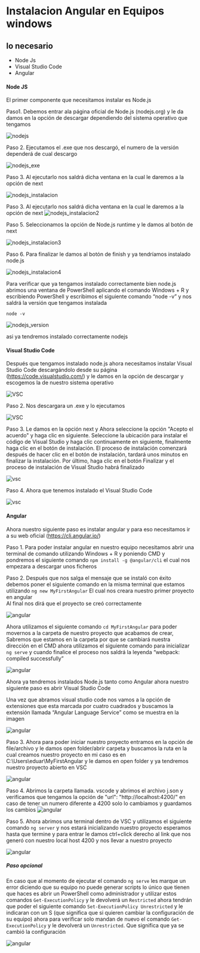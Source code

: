 # Instalacion Angular en Equipos windows 

## lo necesario 
- Node Js
- Visual Studio Code
- Angular 

#### Node JS
El primer componente que necesitamos instalar es Node.js 

Paso1. Debemos entrar ala página oficial de Node.js (nodejs.org) y le da damos en la opción de descargar dependiendo del sistema operativo que tengamos 

![nodejs](/assets/angular1.jpeg)

Paso 2. Ejecutamos el .exe que nos descargó, el numero de la versión dependerá de cual descargo 

![nodejs_exe](/assets/angular2.jpeg)

Paso 3.  Al ejecutarlo nos saldrá dicha ventana en la cual le daremos a la opción de next

![nodejs_instalacion](/assets/angular3.jpeg)

Paso 3.  Al ejecutarlo nos saldrá dicha ventana en la cual le daremos a la opción de next
![nodejs_instalacion2](/assets/angular4.jpeg)

Paso 5. Seleccionamos la opción de Node.js runtime y le damos al botón de next

![nodejs_instalacion3](/assets/angular5.jpeg)

Paso 6. Para finalizar le damos al botón de finish y ya tendríamos instalado node.js 

![nodejs_instalacion4](/assets/angular6.jpeg)

Para verificar que ya tengamos instalado correctamente bien node.js abrimos una ventana de PowerShell aplicando el comando Windows + R y escribiendo PowerShell y escribimos el siguiente comando “node -v” y nos saldrá la versión que tengamos instalada 

`node -v`

![nodejs_version](/assets/angular7.jpeg)

asi ya tendremos instalado correctamente nodejs

#### Visual Studio Code

Después que tengamos instalado node.js ahora necesitamos instalar Visual Studio Code descargándolo desde su página (https://code.visualstudio.com/) y le damos en la opción de descargar y escogemos la de nuestro sistema operativo 

![VSC](/assets/angular8.jpeg)

Paso 2. Nos descargara un .exe y lo ejecutamos  

![VSC](/assets/angular9.jpeg)

Paso 3. Le damos en la opción next y Ahora seleccione la opción "Acepto el acuerdo" y haga clic en siguiente. Seleccione la ubicación para instalar el código de Visual Studio y haga clic continuamente en siguiente, finalmente haga clic en el botón de instalación. El proceso de instalación comenzará después de hacer clic en el botón de instalación, tardará unos minutos en finalizar la instalación. Por último, haga clic en el botón Finalizar y el proceso de instalación de Visual Studio habrá finalizado

![vsc](/assets/angular10.jpeg)

Paso 4. Ahora que tenemos instalado el Visual Studio Code

![vsc](/assets/angular11.jpeg)

#### Angular 

Ahora nuestro siguiente paso es instalar angular y para eso necesitamos ir a su web oficial (https://cli.angular.io/) 

Paso 1. Para poder instalar angular en nuestro equipo necesitamos abrir una terminal de comando utilizando Windows + R y poniendo CMD y pondremos el siguiente comando 
`npm install -g @angular/cli`
el cual nos empezara a descargar unos ficheros  

Paso 2. Después que nos salga el mensaje que se instaló con éxito debemos poner el siguiente comando en la misma terminal que estamos utilizando 
`ng new MyFirstAngular`
El cual nos creara nuestro primer proyecto en angular  
Al final nos dirá que el proyecto se creó correctamente

![angular](/assets/angular12.jpeg)

Ahora utilizamos el siguiente comando `cd MyFirstAngular` para poder movernos a la carpeta de nuestro proyecto que acabamos de crear, Sabremos que estamos en la carpeta por que se cambiará nuestra dirección en el CMD ahora utilizamos el siguiente comando para inicializar `ng serve` y cuando finalice el proceso nos saldrá la leyenda “webpack: compiled successfully”  

![angular](/assets/angular13.jpeg)

Ahora ya tendremos instalados Node.js tanto como Angular ahora nuestro siguiente paso es abrir Visual Studio Code  

Una vez que abramos visual studio code nos vamos a la opción de extensiones que esta marcada por cuatro cuadrados y buscamos la extensión llamada “Angular Language Service” como se muestra en la imagen 

![angular](/assets/angular14.jpeg)

Paso 3. Ahora para poder iniciar nuestro proyecto entramos en la opción de file/archivo y le damos open folder/abrir carpeta y buscamos la ruta en la cual creamos nuestro proyecto en mi caso es en C:\Users\eduar\MyFirstAngular y le damos en open folder y ya tendremos nuestro proyecto abierto en VSC 

![angular](/assets/angular15.jpeg)

Paso 4. Abrimos la carpeta llamada. vscode y abrimos el archivo j.son y verificamos que tengamos la opción de "url": "http://localhost:4200/" en caso de tener un numero diferente a 4200 solo lo cambiamos y guardamos los cambios 
![angular](/assets/angular16.jpeg)

Paso 5. Ahora abrimos una terminal dentro de VSC y utilizamos el siguiente comando `ng server` y nos estará inicializando nuestro proyecto esperamos hasta que termine y para entrar le damos ctrl+click derecho al link que nos generó con nuestro local host 4200 y nos llevar a nuestro proyecto 

![angular](/assets/angular17.jpeg)


##### Paso opcional 

En caso que al momento de ejecutar el comando `ng serve` les marque un error diciendo que su equipo no puede generar scripts lo único que tienen que haces es abrir un PowerShell como administrador  y utilizar estos comandos `Get-ExecutionPolicy`  y le devolverá un `Restricted`  ahora tendrán que poder el siguiente comando `Set-ExecutionPolicy Unrestricted` y le indicaran con un S (que significa que si quieren cambiar la configuración de su equipo) ahora para verificar solo mandan de nuevo el comando `Get-ExecutionPolicy` y le devolverá un `Unrestricted`. Que significa que ya se cambió la configuración 

![angular](/assets/angular18.jpeg)
